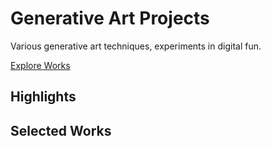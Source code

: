 # Generative Art Projects

Various generative art techniques, experiments in digital fun.

[Explore Works](https://dvinubius-generative.vercel.app)

## Highlights


## Selected Works
